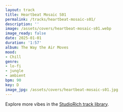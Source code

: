 ```yaml
---
layout: track
title: Heartbeat Mosaic S01
permalink: /tracks/heartbeat-mosaic-s01/
description: ''
image: /assets/covers/heartbeat-mosaic-s01.webp
image_ready: false
date: 2025-01-01
duration: '1:57'
album: The Way the Air Moves
mood:
- Chill
genre:
- lo-fi
- jungle
- ambient
bpm: 90
key: D
image_jpg: /assets/covers/heartbeat-mosaic-s01.jpg
---
```


Explore more vibes in the [StudioRich track library](/tracks/).
